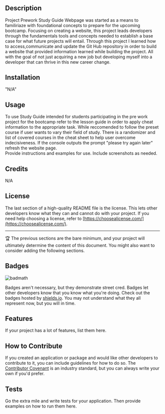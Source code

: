 # <Prework-Study-Guide-Webpage>

## Description

Project Prework Study Guide Webpage was started as a means to familiriaze with foundational concepts to prepare for the upcoming bootcamp. Focusing on creating a website, this project leads developers through the fundamentals tools and concepts needed to establish a base case for what future projects will entail. Through this project I learned how to access,communicate and update the Git Hub repository in order to build a website that provided information learned while building the project. All with the goal of not just acquiring a new job but developing myself into a developer that can thrive in this new career change.  
## Installation

"N/A"

## Usage

To use Study Guide intended for students participating in the pre work project for the bootcamp refer to the lesson guide in order to apply cheat information to the appropriate task. While reccomended to follow the preset course if user wants to vary their field of study. There is a randomizer and list of covered courses in the cheat sheet to help user overcome indecisiveness. If the console outputs the prompt "please try again later" refresh the website page.    
Provide instructions and examples for use. Include screenshots as needed.
## Credits

N/A
## License

The last section of a high-quality README file is the license. This lets other developers know what they can and cannot do with your project. If you need help choosing a license, refer to [https://choosealicense.com/](https://choosealicense.com/).

---

🏆 The previous sections are the bare minimum, and your project will ultimately determine the content of this document. You might also want to consider adding the following sections.

## Badges

![badmath](https://img.shields.io/github/languages/top/nielsenjared/badmath)

Badges aren't necessary, but they demonstrate street cred. Badges let other developers know that you know what you're doing. Check out the badges hosted by [shields.io](https://shields.io/). You may not understand what they all represent now, but you will in time.

## Features

If your project has a lot of features, list them here.

## How to Contribute

If you created an application or package and would like other developers to contribute to it, you can include guidelines for how to do so. The [Contributor Covenant](https://www.contributor-covenant.org/) is an industry standard, but you can always write your own if you'd prefer.

## Tests

Go the extra mile and write tests for your application. Then provide examples on how to run them here.